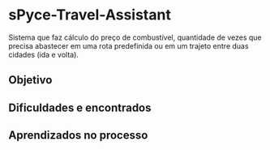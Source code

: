 # sPyce-Travel-Assistant
Sistema que faz cálculo do preço de combustível, quantidade de vezes que precisa abastecer em uma rota predefinida ou em um trajeto entre duas cidades (ida e volta).

## Objetivo




## Dificuldades e encontrados





## Aprendizados no processo





